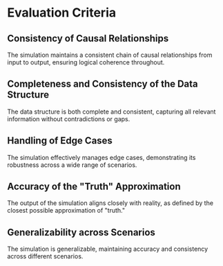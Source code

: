 # Evaluation Criteria

## Consistency of Causal Relationships
The simulation maintains a consistent chain of causal relationships from input to output, ensuring logical coherence throughout.

## Completeness and Consistency of the Data Structure
The data structure is both complete and consistent, capturing all relevant information without contradictions or gaps.

## Handling of Edge Cases
The simulation effectively manages edge cases, demonstrating its robustness across a wide range of scenarios.

## Accuracy of the "Truth" Approximation
The output of the simulation aligns closely with reality, as defined by the closest possible approximation of "truth."

## Generalizability across Scenarios
The simulation is generalizable, maintaining accuracy and consistency across different scenarios.
